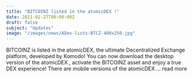 ```yaml
---
title: "BITCOINZ listed in the atomicDEX !"
date: 2021-02-27T00:00:00Z
draft: false
subject: "Updates"
image: "/images/news/ADex-lists-BTCZ-400x250.jpg"
---
```


BITCOINZ is listed in the atomicDEX, the ultimate Decentralized Exchange platform, developed by Komodo! You can now download the desktop version of the atomicDEX , activate the BITCOINZ asset and enjoy a true DEX experience! There are mobile versions of the atomicDEX ...
read more
